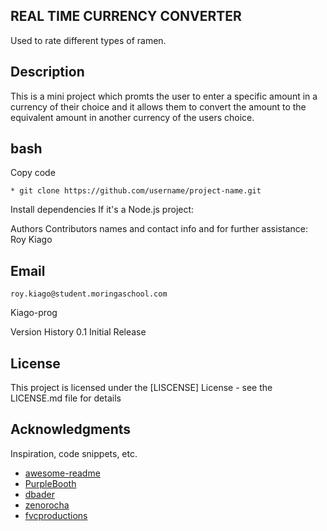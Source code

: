 ## REAL TIME CURRENCY CONVERTER
Used to rate different types of ramen.

## Description
This is a mini project which promts the user to enter a specific amount in a currency of their choice and it allows them to convert the amount to the equivalent amount in another currency of the users choice.

## bash
Copy code
```
* git clone https://github.com/username/project-name.git
```
Install dependencies If it's a Node.js project:



Authors
Contributors names and contact info and for further assistance:
Roy Kiago
## Email
```roy.kiago@student.moringaschool.com```


Kiago-prog

Version History
0.1
Initial Release

## License

This project is licensed under the [LISCENSE] License - see the LICENSE.md file for details

## Acknowledgments

Inspiration, code snippets, etc.
* [awesome-readme](https://github.com/matiassingers/awesome-readme)
* [PurpleBooth](https://gist.github.com/PurpleBooth/109311bb0361f32d87a2)
* [dbader](https://github.com/dbader/readme-template)
* [zenorocha](https://gist.github.com/zenorocha/4526327)
* [fvcproductions](https://gist.github.com/fvcproductions/1bfc2d4aecb01a834b46)